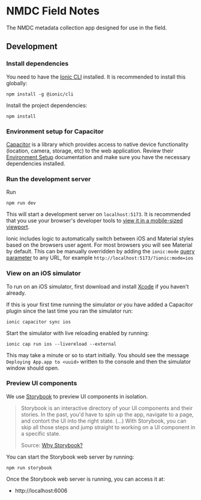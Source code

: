 # NMDC Field Notes

The NMDC metadata collection app designed for use in the field.

## Development

### Install dependencies 

You need to have the [Ionic CLI](https://ionicframework.com/docs/cli) installed. It is recommended to install this globally:

```shell
npm install -g @ionic/cli
```

Install the project dependencies:

```shell
npm install
```

### Environment setup for Capacitor

[Capacitor](https://capacitorjs.com/) is a library which provides access to native device functionality (location, camera, storage, etc) to the web application. Review their [Environment Setup](https://capacitorjs.com/docs/getting-started/environment-setup) documentation and make sure you have the necessary dependencies installed.

### Run the development server

Run

```shell
npm run dev
```

This will start a development server on `localhost:5173`. It is recommended that you use your browser's developer tools to [view it in a mobile-sized viewport](https://ionicframework.com/docs/developing/previewing#simulating-a-mobile-viewport). 

Ionic includes logic to automatically switch between iOS and Material styles based on the browsers user agent. For most browsers you will see Material by default. This can be manually overridden by adding the `ionic:mode` [query parameter](https://ionicframework.com/docs/developing/tips#changing-mode) to any URL, for example `http://localhost:5173/?ionic:mode=ios`

### View on an iOS simulator 

To run on an iOS simulator, first download and install [Xcode](https://developer.apple.com/xcode/) if you haven't already. 

If this is your first time running the simulator _or_ you have added a Capacitor plugin since the last time you ran the simulator run:

```shell
ionic capacitor sync ios
```

Start the simulator with live reloading enabled by running:

```shell
ionic cap run ios --livereload --external
```

This may take a minute or so to start initially. You should see the message `Deploying App.app to <uuid>` written to the console and then the simulator window should open.

### Preview UI components

We use [Storybook](https://storybook.js.org/) to preview UI components in isolation.

> Storybook is an interactive directory of your UI components and their stories. 
> In the past, you'd have to spin up the app, navigate to a page, and contort the UI into the right state. (...)
> With Storybook, you can skip all those steps and jump straight to working on a UI component in a specific state.
>
> Source: [Why Storybook?](https://storybook.js.org/docs/get-started/why-storybook#storybook-keeps-track-of-every-story)

You can start the Storybook web server by running:

```shell
npm run storybook
```

Once the Storybook web server is running, you can access it at: 

- http://localhost:6006
